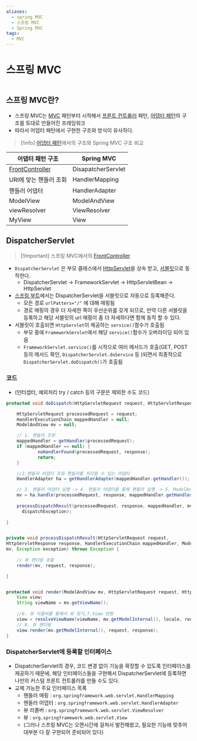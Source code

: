 ```yaml
---
aliases:
  - spring MVC
  - 스프링 MVC
  - Spring MVC
tags:
  - MVC
---
```


# 스프링 MVC

```table-of-contents
```

##  스프링 MVC란?

- 스프링 MVC는 [MVC](MVC.md) 패턴부터 시작해서 [프론트 컨트롤러](프론트%20컨트롤러.md) 패턴, [어댑터 패턴](어댑터%20패턴.md)의 구조를 토대로 만들어진 프레임워크
- 따라서 어댑터 패턴에서 구현한 구조와 방식이 유사하다.

> [!info] [어댑터 패턴](어댑터%20패턴.md)에서의 구조와 Spring MVC 구조 비교

| 어댑터 패턴 구조                     | Spring MVC         |
| ------------------------------------ | ------------------ |
| [FrontController](프론트%20컨트롤러%5C) | DisapatcherServlet |
| URI에 맞는 핸들러 조회               | HandlerMapping     |
| 핸들러 어댑터                        | HandlerAdapter     |
| ModelView                            | ModelAndView       |
| viewResolver                         | ViewResolver       |
| MyView                               | View               |



## DispatcherServlet

> [!Important] 스프링 MVC에서의 [FrontController](프론트%20컨트롤러.md)

- `DispatcherServlet` 은 부모 클래스에서 [HttpServlet](HttpServlet.md)을 상속 받고, [서블릿](../../CS/Web/서블릿.md)으로 동작한다.
	- DispatcherServlet -> FrameworkServlet -> HttpServletBean -> HttpServlet
- [스프링 부트](../../미완성%20문서/SpringBoot.md)에서는 DispatcherServlet을 서블릿으로 자동으로 등록해준다.
	- 모든 경로 `urlPatters="/"` 에 대해 매핑됨
	- 경로 매핑의 경우 더 자세한 쪽이 우선순위를 갖게 되므로,  만약 다른 서블릿을 등록하고 해당 서블릿의 url 매핑이 좀 더 자세하다면 함께 동작 할 수 있다.
- 서블릿이 호출되면 `HttpServlet`이 제공하는 `service()`함수가 호출됨
	- 부모 중에 `FrameworkServlet`에서 해당 `service()`함수가 오버라이딩 되어 있음
	- `FrameworkServlet.service()`를 시작으로 여러 메서드가 호출(GET, POST등의 메서드 확인, `DispatcherServlet.doService` 등 )되면서 최종적으로 `DispatcherServlet.doDispatch()`가 호출됨

### 코드

- (인터셉터, 예외처리 try / catch 등의 구문은 제외한 수도 코드)
```java
protected void doDispatch(HttpServletRequest request, HttpServletRespons response) throws Exception {

    HttpServletRequest processedRequest = request;
    HandlerExecutionChain mappedHandler = null;
    ModelAndView mv = null;

	// 1. 핸들러 조회  
	mappedHandler = getHandler(processedRequest); 
	if (mappedHandler == null) {
	        noHandlerFound(processedRequest, response);
			return; 
	}

	//2.핸들러 어댑터 조회-핸들러를 처리할 수 있는 어댑터  
	HandlerAdapter ha = getHandlerAdapter(mappedHandler.getHandler());

	// 3. 핸들러 어댑터 실행 -> 4. 핸들러 어댑터를 통해 핸들러 실행 -> 5. ModelAndView 반환 
	mv = ha.handle(processedRequest, response, mappedHandler.getHandler());
	
	processDispatchResult(processedRequest, response, mappedHandler, mv,
	  dispatchException);
	
}


private void processDispatchResult(HttpServletRequest request,
HttpServletResponse response, HandlerExecutionChain mappedHandler, ModelAndView
mv, Exception exception) throws Exception {
	
	// 뷰 렌더링 호출  
	render(mv, request, response);

}


protected void render(ModelAndView mv, HttpServletRequest request, HttpServletResponse response) throws Exception {
	View view;
	String viewName = mv.getViewName(); 
	
	//6. 뷰 리졸버를 통해서 뷰 찾기,7.View 반환
	view = resolveViewName(viewName, mv.getModelInternal(), locale, request);
	// 8. 뷰 렌더링
	view.render(mv.getModelInternal(), request, response);
}


```

### DispatcherServlet에 등록할 인터페이스
- DispatcherServlet의 경우, 코드 변경 없이 기능을 확장할 수 있도록 인터페이스를 제공하기 때문에, 해당 인터페이스들을 구현해서 DispatcherServlet에 등록하면 나만의 커스텀 프론트 컨트롤러를 만들 수도 있다.
- 교체 가능한 주요 인터페이스 목록
	- 핸들러 매핑 : `org.springframework.web.servlet.HandlerMapping`
	- 핸들러 어댑터 : `org.springframework.web.servlet.HandlerAdapter`
	- 뷰 리졸버 : `org.springframework.web.servlet.ViewResolver`
	- 뷰 : `org.springframework.web.servlet.View`
	- (그러나 스프링 MVC는 오랜시간에 걸쳐서 발전해왔고, 필요한 기능에 맞추어 대부분 다 잘 구현되어 준비되어 있다)